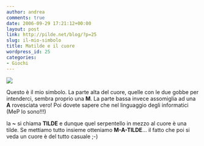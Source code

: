 ```yaml
---
author: andrea
comments: true
date: 2006-09-29 17:21:12+00:00
layout: post
link: http://pilde.net/blog/?p=25
slug: il-mio-simbolo
title: Matilde e il cuore
wordpress_id: 25
categories:
- Giochi
---
```


![](http://pilde.net/blog/wp-content/uploads/2006/09/matilde4.jpg)




Questo è il mio simbolo.  La parte alta del cuore, quelle con le due gobbe per intenderci, sembra proprio una **M**. La parte bassa invece assomiglia ad una **A** rovesciata vero! Poi dovete sapere che nel linguaggio degli informatici (MeP lo sono!!!)


 la **~** si chiama **TILDE** e dunque quel serpentello in mezzo al cuore è una tilde.
Se mettiamo tutto insieme otteniamo **M-A-TILDE**... il fatto che poi si veda un cuore è del tutto casuale ;-)



